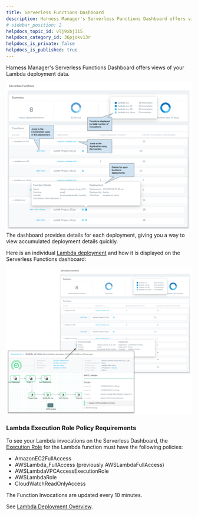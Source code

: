 ```yaml
---
title: Serverless Functions Dashboard
description: Harness Manager's Serverless Functions Dashboard offers views of your Lambda deployment data.
# sidebar_position: 2
helpdocs_topic_id: vlj9xbj315
helpdocs_category_id: 36pjokv13r
helpdocs_is_private: false
helpdocs_is_published: true
---
```


Harness Manager's Serverless Functions Dashboard offers views of your Lambda deployment data.

![](./static/serverless-functions-dashboard-00.png)The dashboard provides details for each deployment, giving you a way to view accumulated deployment details quickly.

Here is an individual [Lambda deployment](../../../continuous-delivery/aws-deployments/lambda-deployments/lambda-deployment-overview.md) and how it is displayed on the Serverless Functions dashboard:

![](./static/serverless-functions-dashboard-01.png)

### Lambda Execution Role Policy Requirements

To see your Lambda invocations on the Serverless Dashboard, the [Execution Role](https://docs.aws.amazon.com/lambda/latest/dg/lambda-intro-execution-role.html) for the Lambda function must have the following policies:

* AmazonEC2FullAccess
* AWSLambda\_FullAccess (previously AWSLambdaFullAccess)
* AWSLambdaVPCAccessExecutionRole
* AWSLambdaRole
* CloudWatchReadOnlyAccess

The Function Invocations are updated every 10 minutes.

See [Lambda Deployment Overview](../../../continuous-delivery/aws-deployments/lambda-deployments/lambda-deployment-overview.md).


